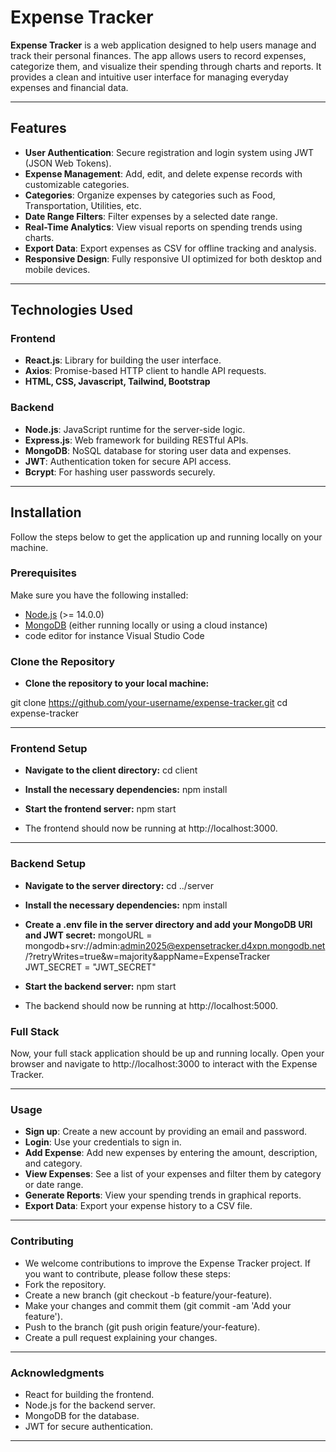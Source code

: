 # Expense Tracker

**Expense Tracker** is a web application designed to help users manage and track their personal finances. The app allows users to record expenses, categorize them, and visualize their spending through charts and reports. It provides a clean and intuitive user interface for managing everyday expenses and financial data.

---

## Features

- **User Authentication**: Secure registration and login system using JWT (JSON Web Tokens).
- **Expense Management**: Add, edit, and delete expense records with customizable categories.
- **Categories**: Organize expenses by categories such as Food, Transportation, Utilities, etc.
- **Date Range Filters**: Filter expenses by a selected date range.
- **Real-Time Analytics**: View visual reports on spending trends using charts.
- **Export Data**: Export expenses as CSV for offline tracking and analysis.
- **Responsive Design**: Fully responsive UI optimized for both desktop and mobile devices.

---

## Technologies Used

### Frontend

- **React.js**: Library for building the user interface.
- **Axios**: Promise-based HTTP client to handle API requests.
- **HTML, CSS, Javascript, Tailwind, Bootstrap**

### Backend

- **Node.js**: JavaScript runtime for the server-side logic.
- **Express.js**: Web framework for building RESTful APIs.
- **MongoDB**: NoSQL database for storing user data and expenses.
- **JWT**: Authentication token for secure API access.
- **Bcrypt**: For hashing user passwords securely.

---

## Installation

Follow the steps below to get the application up and running locally on your machine.

### Prerequisites

Make sure you have the following installed:

- [Node.js](https://nodejs.org/en/) (>= 14.0.0)
- [MongoDB](https://www.mongodb.com/) (either running locally or using a cloud instance)
- code editor for instance Visual Studio Code

### Clone the Repository

- **Clone the repository to your local machine:**

git clone https://github.com/your-username/expense-tracker.git
cd expense-tracker

---

### Frontend Setup
- **Navigate to the client directory:**
cd client

- **Install the necessary dependencies:**
npm install

- **Start the frontend server:**
npm start

- The frontend should now be running at http://localhost:3000.

---

### Backend Setup
- **Navigate to the server directory:** 
cd ../server

- **Install the necessary dependencies:** 
npm install

- **Create a .env file in the server directory and add your MongoDB URI and JWT secret:**
mongoURL  =  mongodb+srv://admin:admin2025@expensetracker.d4xpn.mongodb.net/?retryWrites=true&w=majority&appName=ExpenseTracker
JWT_SECRET = "JWT_SECRET"

- **Start the backend server:**
npm start

- The backend should now be running at http://localhost:5000.

### Full Stack
Now, your full stack application should be up and running locally. Open your browser and navigate to http://localhost:3000 to interact with the Expense Tracker.

---

### Usage
- **Sign up**: Create a new account by providing an email and password.
- **Login**: Use your credentials to sign in.
- **Add Expense**: Add new expenses by entering the amount, description, and category.
- **View Expenses**: See a list of your expenses and filter them by category or date range.
- **Generate Reports**: View your spending trends in graphical reports.
- **Export Data**: Export your expense history to a CSV file.

---

### Contributing
- We welcome contributions to improve the Expense Tracker project. If you want to contribute, please follow these steps:
- Fork the repository.
- Create a new branch (git checkout -b feature/your-feature).
- Make your changes and commit them (git commit -am 'Add your feature').
- Push to the branch (git push origin feature/your-feature).
- Create a pull request explaining your changes.

---

### Acknowledgments
- React for building the frontend.
- Node.js for the backend server.
- MongoDB for the database.
- JWT for secure authentication.

---
